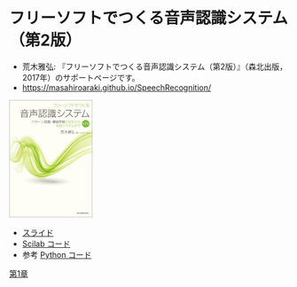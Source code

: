 # フリーソフトでつくる音声認識システム（第2版）

* 荒木雅弘: 『フリーソフトでつくる音声認識システム（第2版）』（森北出版，2017年）のサポートページです。
* https://masahiroaraki.github.io/SpeechRecognition/

<a href="https://www.morikita.co.jp/books/mid/084712" target="_blank">
          <img src="images/araki17.jpg"/>
</a>

* [スライド](https://github.com/MasahiroAraki/SpeechRecognition/tree/master/slide)
* [Scilab コード](https://github.com/MasahiroAraki/SpeechRecognition/tree/master/scilab)
* 参考 [Python コード](https://github.com/MasahiroAraki/SpeechRecognition/tree/master/Python)

<script async class="docswell-embed" src="https://www.docswell.com/assets/libs/docswell-embed/docswell-embed.min.js" data-src="https://www.docswell.com/slide/58GW69/embed" data-aspect="0.5632"></script><div class="docswell-link"><a href="https://www.docswell.com/s/MasahiroAraki/58GW69-2023-07-31-092932"> 第1章 </a></div>
